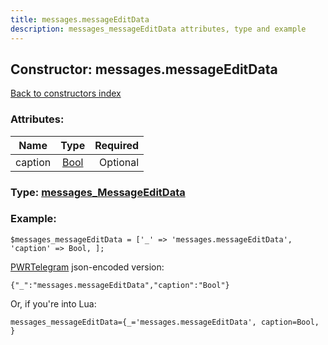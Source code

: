 ```yaml
---
title: messages.messageEditData
description: messages_messageEditData attributes, type and example
---
```

## Constructor: messages.messageEditData  
[Back to constructors index](index.md)



### Attributes:

| Name     |    Type       | Required |
|----------|:-------------:|---------:|
|caption|[Bool](../types/Bool.md) | Optional|



### Type: [messages\_MessageEditData](../types/messages_MessageEditData.md)


### Example:

```
$messages_messageEditData = ['_' => 'messages.messageEditData', 'caption' => Bool, ];
```  

[PWRTelegram](https://pwrtelegram.xyz) json-encoded version:

```
{"_":"messages.messageEditData","caption":"Bool"}
```


Or, if you're into Lua:  


```
messages_messageEditData={_='messages.messageEditData', caption=Bool, }

```



